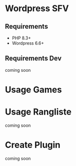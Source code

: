 # Wordpress SFV 

## Requirements
* PHP 8.3+
* Wordpress 6.6+

## Requirements Dev
coming soon

# Usage Games

# Usage Rangliste
coming soon

# Create Plugin
coming soon